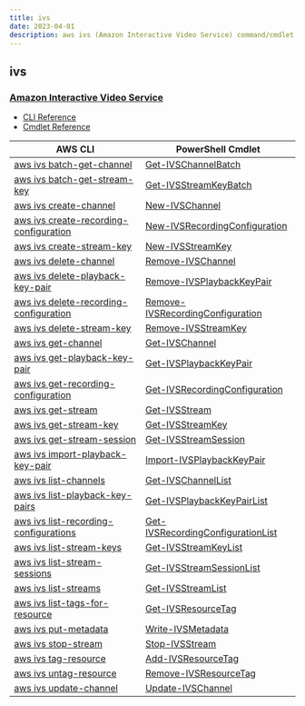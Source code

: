 ```yaml
---
title: ivs
date: 2023-04-01
description: aws ivs (Amazon Interactive Video Service) command/cmdlet list.
---
```


## ivs

### [Amazon Interactive Video Service](https://aws.amazon.com/ivs/)

* [CLI Reference](https://docs.aws.amazon.com/cli/latest/reference/ivs/index.html)
* [Cmdlet Reference](https://docs.aws.amazon.com/powershell/latest/reference/items/IVS_cmdlets.html)

|AWS CLI|PowerShell Cmdlet|
|----|----|
|[aws ivs batch-get-channel](https://docs.aws.amazon.com/cli/latest/reference/ivs/batch-get-channel.html)|[Get-IVSChannelBatch](https://docs.aws.amazon.com/powershell/latest/reference/items/Get-IVSChannelBatch.html)|
|[aws ivs batch-get-stream-key](https://docs.aws.amazon.com/cli/latest/reference/ivs/batch-get-stream-key.html)|[Get-IVSStreamKeyBatch](https://docs.aws.amazon.com/powershell/latest/reference/items/Get-IVSStreamKeyBatch.html)|
|[aws ivs create-channel](https://docs.aws.amazon.com/cli/latest/reference/ivs/create-channel.html)|[New-IVSChannel](https://docs.aws.amazon.com/powershell/latest/reference/items/New-IVSChannel.html)|
|[aws ivs create-recording-configuration](https://docs.aws.amazon.com/cli/latest/reference/ivs/create-recording-configuration.html)|[New-IVSRecordingConfiguration](https://docs.aws.amazon.com/powershell/latest/reference/items/New-IVSRecordingConfiguration.html)|
|[aws ivs create-stream-key](https://docs.aws.amazon.com/cli/latest/reference/ivs/create-stream-key.html)|[New-IVSStreamKey](https://docs.aws.amazon.com/powershell/latest/reference/items/New-IVSStreamKey.html)|
|[aws ivs delete-channel](https://docs.aws.amazon.com/cli/latest/reference/ivs/delete-channel.html)|[Remove-IVSChannel](https://docs.aws.amazon.com/powershell/latest/reference/items/Remove-IVSChannel.html)|
|[aws ivs delete-playback-key-pair](https://docs.aws.amazon.com/cli/latest/reference/ivs/delete-playback-key-pair.html)|[Remove-IVSPlaybackKeyPair](https://docs.aws.amazon.com/powershell/latest/reference/items/Remove-IVSPlaybackKeyPair.html)|
|[aws ivs delete-recording-configuration](https://docs.aws.amazon.com/cli/latest/reference/ivs/delete-recording-configuration.html)|[Remove-IVSRecordingConfiguration](https://docs.aws.amazon.com/powershell/latest/reference/items/Remove-IVSRecordingConfiguration.html)|
|[aws ivs delete-stream-key](https://docs.aws.amazon.com/cli/latest/reference/ivs/delete-stream-key.html)|[Remove-IVSStreamKey](https://docs.aws.amazon.com/powershell/latest/reference/items/Remove-IVSStreamKey.html)|
|[aws ivs get-channel](https://docs.aws.amazon.com/cli/latest/reference/ivs/get-channel.html)|[Get-IVSChannel](https://docs.aws.amazon.com/powershell/latest/reference/items/Get-IVSChannel.html)|
|[aws ivs get-playback-key-pair](https://docs.aws.amazon.com/cli/latest/reference/ivs/get-playback-key-pair.html)|[Get-IVSPlaybackKeyPair](https://docs.aws.amazon.com/powershell/latest/reference/items/Get-IVSPlaybackKeyPair.html)|
|[aws ivs get-recording-configuration](https://docs.aws.amazon.com/cli/latest/reference/ivs/get-recording-configuration.html)|[Get-IVSRecordingConfiguration](https://docs.aws.amazon.com/powershell/latest/reference/items/Get-IVSRecordingConfiguration.html)|
|[aws ivs get-stream](https://docs.aws.amazon.com/cli/latest/reference/ivs/get-stream.html)|[Get-IVSStream](https://docs.aws.amazon.com/powershell/latest/reference/items/Get-IVSStream.html)|
|[aws ivs get-stream-key](https://docs.aws.amazon.com/cli/latest/reference/ivs/get-stream-key.html)|[Get-IVSStreamKey](https://docs.aws.amazon.com/powershell/latest/reference/items/Get-IVSStreamKey.html)|
|[aws ivs get-stream-session](https://docs.aws.amazon.com/cli/latest/reference/ivs/get-stream-session.html)|[Get-IVSStreamSession](https://docs.aws.amazon.com/powershell/latest/reference/items/Get-IVSStreamSession.html)|
|[aws ivs import-playback-key-pair](https://docs.aws.amazon.com/cli/latest/reference/ivs/import-playback-key-pair.html)|[Import-IVSPlaybackKeyPair](https://docs.aws.amazon.com/powershell/latest/reference/items/Import-IVSPlaybackKeyPair.html)|
|[aws ivs list-channels](https://docs.aws.amazon.com/cli/latest/reference/ivs/list-channels.html)|[Get-IVSChannelList](https://docs.aws.amazon.com/powershell/latest/reference/items/Get-IVSChannelList.html)|
|[aws ivs list-playback-key-pairs](https://docs.aws.amazon.com/cli/latest/reference/ivs/list-playback-key-pairs.html)|[Get-IVSPlaybackKeyPairList](https://docs.aws.amazon.com/powershell/latest/reference/items/Get-IVSPlaybackKeyPairList.html)|
|[aws ivs list-recording-configurations](https://docs.aws.amazon.com/cli/latest/reference/ivs/list-recording-configurations.html)|[Get-IVSRecordingConfigurationList](https://docs.aws.amazon.com/powershell/latest/reference/items/Get-IVSRecordingConfigurationList.html)|
|[aws ivs list-stream-keys](https://docs.aws.amazon.com/cli/latest/reference/ivs/list-stream-keys.html)|[Get-IVSStreamKeyList](https://docs.aws.amazon.com/powershell/latest/reference/items/Get-IVSStreamKeyList.html)|
|[aws ivs list-stream-sessions](https://docs.aws.amazon.com/cli/latest/reference/ivs/list-stream-sessions.html)|[Get-IVSStreamSessionList](https://docs.aws.amazon.com/powershell/latest/reference/items/Get-IVSStreamSessionList.html)|
|[aws ivs list-streams](https://docs.aws.amazon.com/cli/latest/reference/ivs/list-streams.html)|[Get-IVSStreamList](https://docs.aws.amazon.com/powershell/latest/reference/items/Get-IVSStreamList.html)|
|[aws ivs list-tags-for-resource](https://docs.aws.amazon.com/cli/latest/reference/ivs/list-tags-for-resource.html)|[Get-IVSResourceTag](https://docs.aws.amazon.com/powershell/latest/reference/items/Get-IVSResourceTag.html)|
|[aws ivs put-metadata](https://docs.aws.amazon.com/cli/latest/reference/ivs/put-metadata.html)|[Write-IVSMetadata](https://docs.aws.amazon.com/powershell/latest/reference/items/Write-IVSMetadata.html)|
|[aws ivs stop-stream](https://docs.aws.amazon.com/cli/latest/reference/ivs/stop-stream.html)|[Stop-IVSStream](https://docs.aws.amazon.com/powershell/latest/reference/items/Stop-IVSStream.html)|
|[aws ivs tag-resource](https://docs.aws.amazon.com/cli/latest/reference/ivs/tag-resource.html)|[Add-IVSResourceTag](https://docs.aws.amazon.com/powershell/latest/reference/items/Add-IVSResourceTag.html)|
|[aws ivs untag-resource](https://docs.aws.amazon.com/cli/latest/reference/ivs/untag-resource.html)|[Remove-IVSResourceTag](https://docs.aws.amazon.com/powershell/latest/reference/items/Remove-IVSResourceTag.html)|
|[aws ivs update-channel](https://docs.aws.amazon.com/cli/latest/reference/ivs/update-channel.html)|[Update-IVSChannel](https://docs.aws.amazon.com/powershell/latest/reference/items/Update-IVSChannel.html)|

